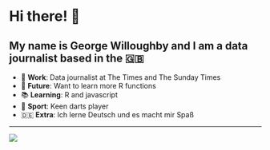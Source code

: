 # Hi there! 👋
My name is George Willoughby and I am a data journalist based in the 🇬🇧
---
<ul>
  <li> 🔬 <b>Work</b>: Data journalist at The Times and The Sunday Times </li>
  <li> 👀 <b>Future</b>: Want to learn more R functions </li> 
  <li> 📚 <b>Learning</b>: R and javascript  </li>
  <li> 🎯 <b>Sport</b>: Keen darts player </li>
  <li> 🇩🇪 <b>Extra</b>: Ich lerne Deutsch und es macht mir Spaß </li> 
</ul>

--- 
<a href="https://github.com/GWilloughby99/GWilloughby99">
<img align="center" src="https://github-readme-stats.vercel.app/api/top-langs/?username=GWilloughby99&tex&title_color=ffffff&text_color=c9cacc&icon_color=2bbc8a&bg_color=1d1f21" /> 
</a>
